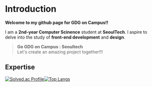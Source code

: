 # Introduction

**Welcome to my github page for GDG on Campus!!**

I am a **2nd-year Computer Scinence** student at **SeoulTech**. I aspire to delve into the study of **front-end development** and **design**.

> **Go GDG on Campus : Seoultech**  
> Let's create an amazing project together!!!

## Expertise

[![Solved.ac Profile](http://mazassumnida.wtf/api/v2/generate_badge?boj=lsi04)](https://solved.ac/lsi04/)[![Top Langs](https://github-readme-stats.vercel.app/api/top-langs/?username=guapa0girl&langs_count=10&layout=compact&theme=default)](https://github.com/guapa0girl/gdg.guapa)
